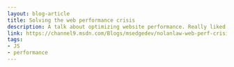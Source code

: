 ```yaml
---
layout: blog-article
title: Solving the web performance crisis
description: A talk about optimizing website performance. Really liked the way you can make babel transpile ES2015 features not supported in specific browsers using babel-preset-env described in part 3. Also in part 5 of the presentation it described a situation that I got into at work on how to load critical css and js in the head.
link: https://channel9.msdn.com/Blogs/msedgedev/nolanlaw-web-perf-crisis
tags:
- JS
- performance
---
```

